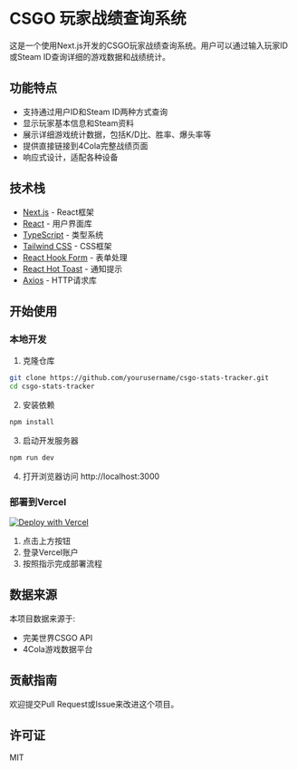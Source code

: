 # CSGO 玩家战绩查询系统

这是一个使用Next.js开发的CSGO玩家战绩查询系统。用户可以通过输入玩家ID或Steam ID查询详细的游戏数据和战绩统计。

## 功能特点

- 支持通过用户ID和Steam ID两种方式查询
- 显示玩家基本信息和Steam资料
- 展示详细游戏统计数据，包括K/D比、胜率、爆头率等
- 提供直接链接到4Cola完整战绩页面
- 响应式设计，适配各种设备

## 技术栈

- [Next.js](https://nextjs.org/) - React框架
- [React](https://reactjs.org/) - 用户界面库
- [TypeScript](https://www.typescriptlang.org/) - 类型系统
- [Tailwind CSS](https://tailwindcss.com/) - CSS框架
- [React Hook Form](https://react-hook-form.com/) - 表单处理
- [React Hot Toast](https://react-hot-toast.com/) - 通知提示
- [Axios](https://axios-http.com/) - HTTP请求库

## 开始使用

### 本地开发

1. 克隆仓库
```bash
git clone https://github.com/yourusername/csgo-stats-tracker.git
cd csgo-stats-tracker
```

2. 安装依赖
```bash
npm install
```

3. 启动开发服务器
```bash
npm run dev
```

4. 打开浏览器访问 http://localhost:3000

### 部署到Vercel

[![Deploy with Vercel](https://vercel.com/button)](https://vercel.com/new/git/external?repository-url=https%3A%2F%2Fgithub.com%2Fyourusername%2Fcsgo-stats-tracker)

1. 点击上方按钮
2. 登录Vercel账户
3. 按照指示完成部署流程

## 数据来源

本项目数据来源于:
- 完美世界CSGO API
- 4Cola游戏数据平台

## 贡献指南

欢迎提交Pull Request或Issue来改进这个项目。

## 许可证

MIT
